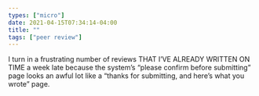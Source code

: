 ```yaml
---
types: ["micro"]
date: 2021-04-15T07:34:14-04:00
title: ""
tags: ["peer review"]
---
```

I turn in a frustrating number of reviews THAT I’VE ALREADY WRITTEN ON TIME a week late because the system’s “please confirm before submitting” page looks an awful lot like a “thanks for submitting, and here’s what you wrote” page.
